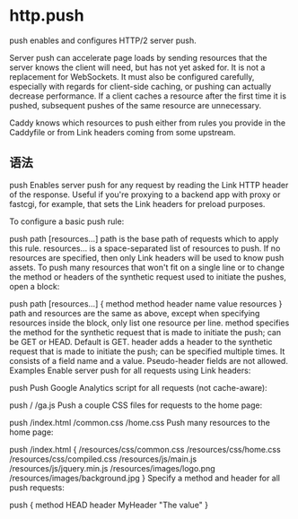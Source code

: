 # http.push
push enables and configures HTTP/2 server push.

Server push can accelerate page loads by sending resources that the server knows the client will need, but has not yet asked for. It is not a replacement for WebSockets. It must also be configured carefully, especially with regards for client-side caching, or pushing can actually decrease performance. If a client caches a resource after the first time it is pushed, subsequent pushes of the same resource are unnecessary.

Caddy knows which resources to push either from rules you provide in the Caddyfile or from Link headers coming from some upstream.

## 语法
push
Enables server push for any request by reading the Link HTTP header of the response. Useful if you're proxying to a backend app with proxy or fastcgi, for example, that sets the Link headers for preload purposes.

To configure a basic push rule:

push path [resources...]
path is the base path of requests which to apply this rule.
resources... is a space-separated list of resources to push. If no resources are specified, then only Link headers will be used to know push assets.
To push many resources that won't fit on a single line or to change the method or headers of the synthetic request used to initiate the pushes, open a block:

push path [resources...] {
    method method
    header name value
    resources
}
path and resources are the same as above, except when specifying resources inside the block, only list one resource per line.
method specifies the method for the synthetic request that is made to initiate the push; can be GET or HEAD. Default is GET.
header adds a header to the synthetic request that is made to initiate the push; can be specified multiple times. It consists of a field name and a value. Pseudo-header fields are not allowed.
Examples
Enable server push for all requests using Link headers:

push
Push Google Analytics script for all requests (not cache-aware):

push / /ga.js
Push a couple CSS files for requests to the home page:

push /index.html /common.css /home.css
Push many resources to the home page:

push /index.html {
    /resources/css/common.css
    /resources/css/home.css
    /resources/css/compiled.css
    /resources/js/main.js
    /resources/js/jquery.min.js
    /resources/images/logo.png
    /resources/images/background.jpg
}
Specify a method and header for all push requests:

push {
    method HEAD
    header MyHeader "The value"
}